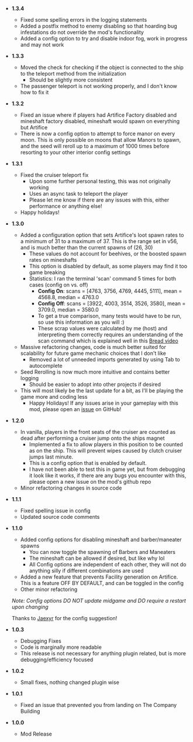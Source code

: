 - **1.3.4**

    - Fixed some spelling errors in the logging statements
    - Added a postfix method to enemy disabling so that hoarding bug infestations do not override the mod's functionality
    - Added a config option to try and disable indoor fog, work in progress and may not work

- **1.3.3**

    - Moved the check for checking if the object is connected to the ship to the teleport method from the initialization
        - Should be slightly more consistent
    - The passenger teleport is not working properly, and I don't know how to fix it

- **1.3.2**

    - Fixed an issue where if players had Artifice Factory disabled and mineshaft factory disabled, mineshaft would spawn on everything but Artifice
    - There is now a config option to attempt to force manor on every moon. This is only possible on moons that allow Manors to spawn, and the seed will reroll up to a maximum of 1000 times before resorting to your other interior config settings

- **1.3.1**

    - Fixed the cruiser teleport fix
        - Upon some further personal testing, this was not originally working
        - Uses an async task to teleport the player
        - Please let me know if there are any issues with this, either performance or anything else!
    - Happy holidays! 

- **1.3.0**

    - Added a configuration option that sets Artifice's loot spawn rates to a minimum of 31 to a maximum of 37. This is the range set in v56, and is much better than the current spawns of (26, 30)
        - These values do not account for beehives, or the boosted spawn rates on mineshafts
        - This option is disabled by default, as some players may find it too game breaking
        - Statistics: I ran the terminal 'scan' command 5 times for both cases (config on vs. off)
            - **Config On**: scans = [4763, 3756, 4769, 4445, 5111], mean = 4568.8, median = 4763.0
            - **Config Off**: scans = [3922, 4003, 3514, 3526, 3580], mean = 3709.0, median = 3580.0
            - To get a true comparison, many tests would have to be run, so use this information as you will :)
            - These scrap values were calculated by me (host) and interpreting them correctly requires an understanding of the scan command which is explained well in this [Bread video](https://youtu.be/uMRHXBb4K1Q?si=y3q6TRoadqn6Kvkl)
    - Massive refactoring changes, code is much better suited for scalability for future game mechanic choices that I don't like
        - Removed a lot of unneeded imports generated by using Tab to autocomplete
    - Seed Rerolling is now much more intuitive and contains better logging
        - Should be easier to adopt into other projects if desired
    - This will most likely be the last update for a bit, as I'll be playing the game more and coding less
        - Happy Holidays! If any issues arise in your gameplay with this mod, please open an [issue](https://github.com/trevorswan11/RemoveTheAnnoying/issues) on GitHub! 

- **1.2.0**

    - In vanilla, players in the front seats of the cruiser are counted as dead after performing a cruiser jump onto the ships magnet
        - Implemented a fix to allow players in this position to be counted as on the ship. This will prevent wipes caused by clutch cruiser jumps last minute. 
        - This is a config option that is enabled by default.
        - I have not been able to test this in game yet, but from debugging it look like it works, if there are any bugs you encounter with this, please open a new issue on the mod's github repo
    - Minor refactoring changes in source code

- **1.1.1**

    - Fixed spelling issue in config
    - Updated source code comments

- **1.1.0**

    - Added config options for disabling mineshaft and barber/maneater spawns
        - You can now toggle the spawning of Barbers and Maneaters
        - The mineshaft can be allowed if desired, but like why lol
        - All Config options are independent of each other, they will not do anything silly if different combinations are used
    - Added a new feature that prevents Facility generation on Artifice. This is a feature OFF BY DEFAULT, and can be toggled in the config
    - Other minor refactoring
    
    *Note: Config options DO NOT update midgame and DO require a restart upon changing*

    Thanks to [Jaexyr](https://github.com/Jaexyr) for the config suggestion!

- **1.0.3**

    - Debugging Fixes
    - Code is marginally more readable
    - This release is not necessary for anything plugin related, but is more debugging/efficiency focused

- **1.0.2**

    - Small fixes, nothing changed plugin wise

- **1.0.1**

    - Fixed an issue that prevented you from landing on The Company Building

- **1.0.0**

    - Mod Release
